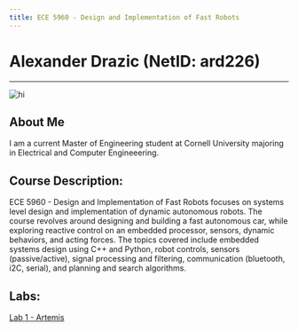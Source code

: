 ```yaml
---
title: ECE 5960 - Design and Implementation of Fast Robots
---
```

# Alexander Drazic (NetID: ard226)
---
<img src="./Images/headshot.jpg" alt="hi" class="inline"/>

## About Me
I am a current Master of Engineering student at Cornell University majoring in Electrical and Computer Engineeering.

## Course Description:
ECE 5960 - Design and Implementation of Fast Robots focuses on systems level design and implementation of dynamic autonomous robots. The course revolves around designing and building a fast autonomous car, while exploring reactive control on an embedded processor, sensors, dynamic behaviors, and acting forces. The topics covered include embedded systems design using C++ and Python, robot controls, sensors (passive/active), signal processing and filtering, communication (bluetooth, i2C, serial), and planning and search algorithms. 

## Labs:
[Lab 1 - Artemis](./Labs/Lab1.md) <br/>
